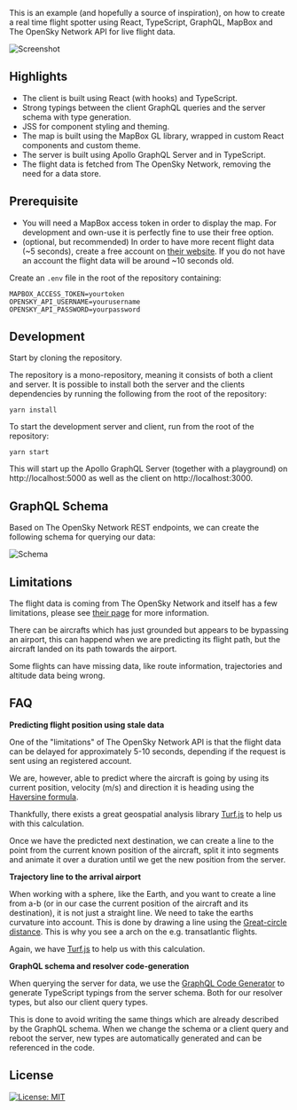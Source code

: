 
This is an example (and hopefully a source of inspiration), on how to create a real time flight spotter using React, TypeScript, GraphQL, MapBox and The OpenSky Network API for live flight data.

![Screenshot](https://github.com/janhartmann/flight-spotter/blob/master/docs/screenshot.png)

## Highlights

* The client is built using React (with hooks) and TypeScript.
* Strong typings between the client GraphQL queries and the server schema with type generation.
* JSS for component styling and theming.
* The map is built using the MapBox GL library, wrapped in custom React components and custom theme.
* The server is built using Apollo GraphQL Server and in TypeScript.
* The flight data is fetched from The OpenSky Network, removing the need for a data store.

## Prerequisite

* You will need a MapBox access token in order to display the map. For development and own-use it is perfectly fine to use their free option.
* (optional, but recommended) In order to have more recent flight data (~5 seconds), create a free account on [their website](https://opensky-network.org/). If you do not have an account the flight data will be around ~10 seconds old.

Create an `.env` file in the root of the repository containing:

```
MAPBOX_ACCESS_TOKEN=yourtoken
OPENSKY_API_USERNAME=yourusername
OPENSKY_API_PASSWORD=yourpassword
```

## Development

Start by cloning the repository.

The repository is a mono-repository, meaning it consists of both a client and server. It is possible to install both the server and the clients dependencies by running the following from the root of the repository:

```
yarn install
```

To start the development server and client, run from the root of the repository:

```
yarn start
```

This will start up the Apollo GraphQL Server (together with a playground) on http://localhost:5000 as well as the client on http://localhost:3000.

## GraphQL Schema

Based on The OpenSky Network REST endpoints, we can create the following schema for querying our data:

![Schema](https://github.com/janhartmann/flight-spotter/blob/master/docs/schema.png)

## Limitations

The flight data is coming from The OpenSky Network and itself has a few limitations, please see [their page](https://opensky-network.org/apidoc/rest.html#limitations) for more information.

There can be aircrafts which has just grounded but appears to be bypassing an airport, this can happend when we are predicting its flight path, but the aircraft landed on its path towards the airport.

Some flights can have missing data, like route information, trajectories and altitude data being wrong.

## FAQ

**Predicting flight position using stale data**

One of the "limitations" of The OpenSky Network API is that the flight data can be delayed for approximately 5-10 seconds, depending if the request is sent using an registered account.

We are, however, able to predict where the aircraft is going by using its current position, velocity (m/s) and direction it is heading using the [Haversine formula](https://en.wikipedia.org/wiki/Haversine_formula).

Thankfully, there exists a great geospatial analysis library [Turf.js](https://turfjs.org/) to help us with this calculation.

Once we have the predicted next destination, we can create a line to the point from the current known position of the aircraft, split it into segments and animate it over a duration until we get the new position from the server.

**Trajectory line to the arrival airport**

When working with a sphere, like the Earth, and you want to create a line from a-b (or in our case the current position of the aircraft and its destination), it is not just a straight line. We need to take the earths curvature into account. This is done by drawing a line using the [Great-circle distance](https://en.wikipedia.org/wiki/Great-circle_distance). This is why you see a arch on the e.g. transatlantic flights.

Again, we have [Turf.js](https://turfjs.org/) to help us with this calculation.

**GraphQL schema and resolver code-generation**

When querying the server for data, we use the [GraphQL Code Generator](https://graphql-code-generator.com) to generate TypeScript typings from the server schema. Both for our resolver types, but also our client query types.

This is done to avoid writing the same things which are already described by the GraphQL schema. When we change the schema or a client query and reboot the server, new types are automatically generated and can be referenced in the code.

## License

[![License: MIT](https://img.shields.io/badge/License-MIT-yellow.svg)](https://opensource.org/licenses/MIT)

